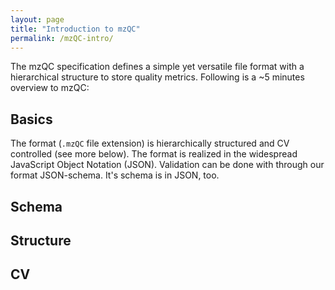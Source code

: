 ```yaml
---
layout: page
title: "Introduction to mzQC"
permalink: /mzQC-intro/
---
```


The mzQC specification defines a simple yet versatile file format with a hierarchical structure to store quality metrics. Following is a ~5 minutes overview to mzQC:

## Basics
The format (`.mzQC` file extension) is hierarchically structured and CV controlled (see more below).
The format is realized in the widespread JavaScript Object Notation (JSON). 
Validation can be done with through our format JSON-schema.
It's schema is in JSON, too.

## Schema


## Structure


## CV

